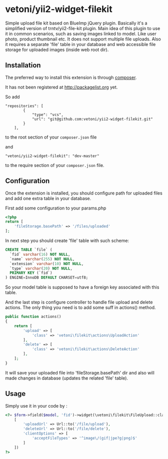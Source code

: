 vetoni/yii2-widget-filekit
============================
Simple upload file kit based on BlueImp jQuery plugin.
Basically it's a simplified version of trntv/yii2-file-kit plugin.
Main idea of this plugin to use it in common scenarios, such as saving images linked to model. 
Like user photo, product thumbnail etc. It does not support multiple file uploads.
Also it requires a separate 'file' table in your database and web accessible file storage for uploaded images (inside web root dir).

Installation
------------

The preferred way to install this extension is through [composer](http://getcomposer.org/download/).

It has not been registered at http://packagelist.org yet.

So add

```
"repositories": [
        {
            "type": "vcs",
            "url": "git@github.com:vetoni/yii2-widget-filekit.git"
        }
    ],
```

to the root section of your `composer.json` file

and 

```
"vetoni/yii2-widget-filekit": "dev-master"    
```

to the require section of your `composer.json` file.

Configuration
------------

Once the extension is installed, you should configure path for uploaded files and add one extra table in your database.

First add some configuration to your params.php

```php
<?php 
return [
    'fileStorage.basePath' => '/files/uploaded'
];
```

In next step you should create 'file' table with such scheme:

```sql
CREATE TABLE `file` (
  `fid` varchar(16) NOT NULL,
  `name` varchar(255) NOT NULL,
  `extension` varchar(10) NOT NULL,
  `type` varchar(20) NOT NULL,
  PRIMARY KEY (`fid`)
) ENGINE=InnoDB DEFAULT CHARSET=utf8;
```

So your model table is supposed to have a foreign key associated with this table.

And the last step is configure controller to handle file upload and delete actions.
The only thing you need is to add some suff in actions() method.

```php
public function actions()
{
    return [
        'upload' => [
            'class' => 'vetoni\filekit\actions\UploadAction'
        ],
        'delete' => [
            'class' => 'vetoni\filekit\actions\DeleteAction'
        ],
    ];
}
```
It will save your uploaded file into 'fileStorage.basePath' dir and also will made changes in database (updates the related 'file' table).


Usage
-----

Simply use it in your code by  :

```php
<?= $form->field($model, 'fid')->widget(\vetoni\filekit\FileUpload::className(),
    [
        'uploadUrl' => Url::to('/file/upload'),
        'deleteUrl' => Url::to('/file/delete'),
        'clientOptions' => [
            'acceptFileTypes' => '^image\/(gif|jpe?g|png)$'
        ]
    ])
?>
```